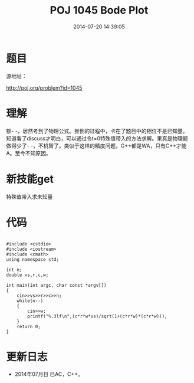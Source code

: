 ﻿---
title: POJ 1045 Bode Plot
date: 2014-07-20 14:39:05
tags: [ACM, POJ, C, 水题, 物理]
categories: Exercise
toc: true
---
# 题目
源地址：

http://poj.org/problem?id=1045

# 理解
额- -，居然考到了物理公式。推倒的过程中，卡在了题目中的相位不是已知量。知道看了discuss才明白，可以通过令t=0特殊值带入的方法求解。果真是物理题做得少了- -，不机智了。类似于这样的精度问题，G++都是WA，只有C++才能A。至今不知原因。

<!-- more -->

# 新技能get
特殊值带入求未知量

# 代码

```

#include <cstdio>
#include <iostream>
#include <cmath>
using namespace std;

int n;
double vs,r,c,w;

int main(int argc, char const *argv[])
{
    cin>>vs>>r>>c>>n;
    while(n--)
    {
        cin>>w;
        printf("%.3lf\n",(c*r*w*vs)/sqrt(1+(c*r*w)*(c*r*w)));
    }
    return 0;
}

```

# 更新日志
- 2014年07月日 已AC，C++。